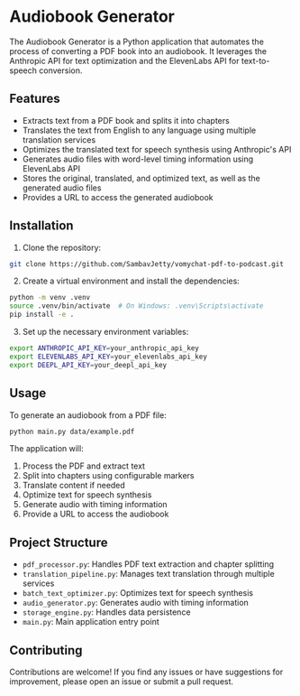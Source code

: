 # Audiobook Generator

The Audiobook Generator is a Python application that automates the process of converting a PDF book into an audiobook. It leverages the Anthropic API for text optimization and the ElevenLabs API for text-to-speech conversion.

## Features

- Extracts text from a PDF book and splits it into chapters
- Translates the text from English to any language using multiple translation services
- Optimizes the translated text for speech synthesis using Anthropic's API
- Generates audio files with word-level timing information using ElevenLabs API
- Stores the original, translated, and optimized text, as well as the generated audio files
- Provides a URL to access the generated audiobook

## Installation

1. Clone the repository:

```bash
git clone https://github.com/SambavJetty/vomychat-pdf-to-podcast.git
```

2. Create a virtual environment and install the dependencies:

```bash
python -m venv .venv
source .venv/bin/activate  # On Windows: .venv\Scripts\activate
pip install -e .
```

3. Set up the necessary environment variables:

```bash
export ANTHROPIC_API_KEY=your_anthropic_api_key
export ELEVENLABS_API_KEY=your_elevenlabs_api_key
export DEEPL_API_KEY=your_deepl_api_key
```

## Usage

To generate an audiobook from a PDF file:

```bash
python main.py data/example.pdf
```

The application will:
1. Process the PDF and extract text
2. Split into chapters using configurable markers
3. Translate content if needed
4. Optimize text for speech synthesis
5. Generate audio with timing information
6. Provide a URL to access the audiobook


## Project Structure

- `pdf_processor.py`: Handles PDF text extraction and chapter splitting
- `translation_pipeline.py`: Manages text translation through multiple services
- `batch_text_optimizer.py`: Optimizes text for speech synthesis
- `audio_generator.py`: Generates audio with timing information
- `storage_engine.py`: Handles data persistence
- `main.py`: Main application entry point

## Contributing

Contributions are welcome! If you find any issues or have suggestions for improvement, please open an issue or submit a pull request.

